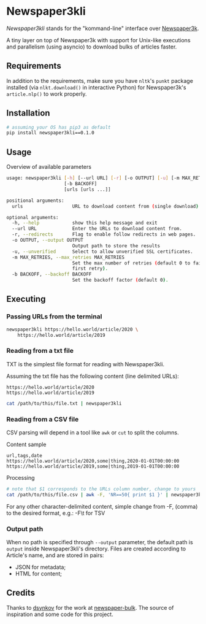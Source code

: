 # Newspaper3kli

_Newspaper3kli_ stands for the "kommand-line" interface over
[Newspaper3k](https://newspaper.readthedocs.io/en/latest/).

A tiny layer on top of Newspaper3k with support for Unix-like
executions and parallelism (using asyncio) to download bulks of
articles faster.

## Requirements

In addition to the requirements, make sure you have `nltk`'s
`punkt` package installed (via `nlkt.download()` in
interactive Python) for Newspaper3k's `article.nlp()` to work
properly.

## Installation

```bash
# assuming your OS has pip3 as default
pip install newspaper3kli==0.1.0
```

## Usage

Overview of available parameters

```bash
usage: newspaper3kli [-h] [--url URL] [-r] [-o OUTPUT] [-u] [-m MAX_RETRIES]
                     [-b BACKOFF]
                     [urls [urls ...]]

positional arguments:
  urls                  URL to download content from (single download)

optional arguments:
  -h, --help            show this help message and exit
  --url URL             Enter the URLs to download content from.
  -r, --redirects       Flag to enable follow redirects in web pages.
  -o OUTPUT, --output OUTPUT
                        Output path to store the results
  -u, --unverified      Select to allow unverified SSL certificates.
  -m MAX_RETRIES, --max_retries MAX_RETRIES
                        Set the max number of retries (default 0 to fail on
                        first retry).
  -b BACKOFF, --backoff BACKOFF
                        Set the backoff factor (default 0).
```

## Executing

### Passing URLs from the terminal

```bash
newspaper3kli https://hello.world/article/2020 \
    https://hello.world/article/2019
```

### Reading from a txt file

TXT is the simplest file format for reading with Newspaper3kli.

Assuming the txt file has the following content (line delimited URLs):

```
https://hello.world/article/2020
https://hello.world/article/2019
```

```bash
cat /path/to/this/file.txt | newspaper3kli
```

### Reading from a CSV file

CSV parsing will depend in a tool like `awk` or `cut` to split the columns.

Content sample

```csv
url,tags,date
https://hello.world/article/2020,some|thing,2020-01-01T00:00:00
https://hello.world/article/2019,some|thing,2019-01-01T00:00:00
```

Processing

```bash
# note that $1 corresponds to the URLs column number, change to yours
cat /path/to/this/file.csv | awk -F, 'NR==50{ print $1 }' | newspaper3kli
```

For any other character-delimited content, simple change from -F, (comma)
to the desired format, e.g.: -F\t for TSV

### Output path

When no path is specified through `--output` parameter, the default path is
`output` inside Newspaper3kli's directory. Files are created according to
Article's name, and are stored in pairs:

- JSON for metadata;
- HTML for content;

## Credits

Thanks to [dsynkov](https://github.com/dsynkov/) for the work at
[newspaper-bulk](https://github.com/dsynkov/newspaper-bulk). The source of
inspiration and some code for this project.
